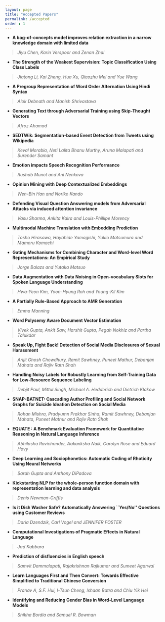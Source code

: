 ```yaml
---
layout: page
title: "Accepted Papers"
permalink: /accepted
order : 1
---
```


* __A bag-of-concepts model improves relation extraction in a narrow knowledge domain with limited data__
>_Jiyu Chen, Karin Verspoor and Zenan Zhai_

* __The Strength of the Weakest Supervision: Topic Classification Using Class Labels__
>_Jiatong Li, Kai Zheng, Hua Xu, Qiaozhu Mei and Yue Wang_

* __A Pregroup Representation of Word Order Alternation Using Hindi Syntax__
>_Alok Debnath and Manish Shrivastava_

* __Generating Text through Adversarial Training using Skip-Thought Vectors__
>_Afroz Ahamad_

* __SEDTWik: Segmentation-based Event Detection from Tweets using Wikipedia__
>_Keval Morabia, Neti Lalita Bhanu Murthy, Aruna Malapati and Surender Samant_

* __Emotion impacts Speech Recognition Performance__
>_Rushab Munot and Ani Nenkova_

* __Opinion Mining with Deep Contextualized Embeddings__
>_Wen-Bin Han and Noriko Kando_

* __Defending Visual Question Answering models from Adversarial Attacks via induced attention invariance__ 
>_Vasu Sharma, Ankita Kalra and Louis-Phillipe Morency_

* __Multimodal Machine Translation with Embedding Prediction__
>_Tosho Hirasawa, Hayahide Yamagishi, Yukio Matsumura and Mamoru Komachi_

* __Gating Mechanisms for Combining Character and Word-level Word Representations: An Empirical Study__
>_Jorge Balazs and Yutaka Matsuo_

* __Data Augmentation with Data Noising in Open-vocabulary Slots for Spoken Language Understanding__
>_Hwa-Yeon Kim, Yoon-Hyung Roh and Young-Kil Kim_

* __A Partially Rule-Based Approach to AMR Generation__
>_Emma Manning_

* __Word Polysemy Aware Document Vector Estimation__
>_Vivek Gupta, Ankit Saw, Harshit Gupta, Pegah Nokhiz and Partha Talukdar_

* __Speak Up, Fight Back! Detection of Social Media Disclosures of Sexual Harassment__
>_Arijit Ghosh Chowdhury, Ramit Sawhney, Puneet Mathur, Debanjan Mahata and Rajiv Ratn Shah_

* __Handling Noisy Labels for Robustly Learning from Self-Training Data for Low-Resource Sequence Labeling__
>_Debjit Paul, Mittul Singh, Michael A. Hedderich and Dietrich Klakow_

* __SNAP-BATNET: Cascading Author Profiling and Social Network Graphs for Suicide Ideation Detection on Social Media__
>_Rohan Mishra, Pradyumn Prakhar Sinha, Ramit Sawhney, Debanjan Mahata, Puneet Mathur and Rajiv Ratn Shah_

* __EQUATE : A Benchmark Evaluation Framework for Quantitative Reasoning in Natural Language Inference__
>_Abhilasha Ravichander, Aakanksha Naik, Carolyn Rose and Eduard Hovy_

* __Deep Learning and Sociophonetics: Automatic Coding of Rhoticity Using Neural Networks__
>_Sarah Gupta and Anthony DiPadova_

* __Kickstarting NLP for the whole-person function domain with representation learning and data analysis__
>_Denis Newman-Griffis_

* __Is it Dish Washer Safe? Automatically Answering ``Yes/No'' Questions using Customer Reviews__
>_Daria Dzendzik, Carl Vogel and JENNIFER FOSTER_

* __Computational Investigations of Pragmatic Effects in Natural Language__
>_Jad Kabbara_

* __Prediction of disfluencies in English speech__
>_Samvit Dammalapati, Rajakrishnan Rajkumar and Sumeet Agarwal_

* __Learn Languages First and Then Convert: Towards Effective Simplified to Traditional Chinese Conversion__
>_Pranav A, S.F. Hui, I-Tsun Cheng, Ishaan Batra and Chiu Yik Hei_

* __Identifying and Reducing Gender Bias in Word-Level Language Models__
>_Shikha Bordia and Samuel R. Bowman_



